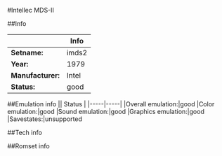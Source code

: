 #Intellec MDS-II

##Info

||Info|
|-----|-----|
|**Setname:**|imds2
|**Year:**|1979
|**Manufacturer:**|Intel
|**Status:**|good

##Emulation info
|| Status |
|-----|-----|
|Overall emulation:|good
|Color emulation:|good
|Sound emulation:|good
|Graphics emulation:|good
|Savestates:|unsupported

##Tech info

##Romset info

<!--- START OF EDITED COMMENT DO NOT TOUCH TEXT ABOVE-->
